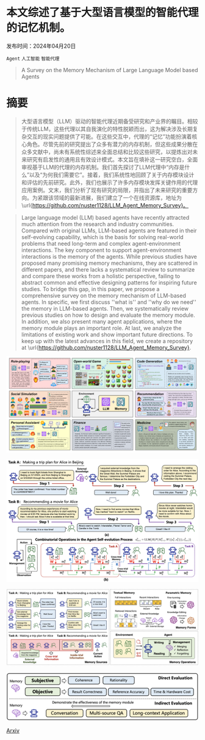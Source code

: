 # 本文综述了基于大型语言模型的智能代理的记忆机制。

发布时间：2024年04月20日

`Agent` `人工智能` `智能代理`

> A Survey on the Memory Mechanism of Large Language Model based Agents

# 摘要

> 大型语言模型（LLM）驱动的智能代理近期备受研究和产业界的瞩目。相较于传统LLM，这些代理以其自我演化的特性脱颖而出，这为解决涉及长期复杂交互的现实问题提供了可能。在这些交互中，代理的“记忆”功能扮演着核心角色。尽管先前的研究提出了众多有潜力的内存机制，但这些成果分散在众多文献中，尚未有系统性综述来全面总结和比较这些研究，以提炼出对未来研究有启发性的通用且有效设计模式。本文旨在填补这一研究空白，全面审视基于LLM的代理的内存机制。我们首先探讨了LLM代理中“内存是什么”以及“为何我们需要它”。接着，我们系统性地回顾了关于内存模块设计和评估的先前研究。此外，我们也展示了许多内存模块发挥关键作用的代理应用案例。文末，我们分析了现有研究的局限，并指出了未来研究的重要方向。为紧跟该领域的最新进展，我们建立了一个在线资源库，地址为 \url{https://github.com/nuster1128/LLM_Agent_Memory_Survey}。

> Large language model (LLM) based agents have recently attracted much attention from the research and industry communities. Compared with original LLMs, LLM-based agents are featured in their self-evolving capability, which is the basis for solving real-world problems that need long-term and complex agent-environment interactions. The key component to support agent-environment interactions is the memory of the agents. While previous studies have proposed many promising memory mechanisms, they are scattered in different papers, and there lacks a systematical review to summarize and compare these works from a holistic perspective, failing to abstract common and effective designing patterns for inspiring future studies. To bridge this gap, in this paper, we propose a comprehensive survey on the memory mechanism of LLM-based agents. In specific, we first discuss ''what is'' and ''why do we need'' the memory in LLM-based agents. Then, we systematically review previous studies on how to design and evaluate the memory module. In addition, we also present many agent applications, where the memory module plays an important role. At last, we analyze the limitations of existing work and show important future directions. To keep up with the latest advances in this field, we create a repository at \url{https://github.com/nuster1128/LLM_Agent_Memory_Survey}.

![本文综述了基于大型语言模型的智能代理的记忆机制。](../../../paper_images/2404.13501/x1.png)

![本文综述了基于大型语言模型的智能代理的记忆机制。](../../../paper_images/2404.13501/cx1.png)

![本文综述了基于大型语言模型的智能代理的记忆机制。](../../../paper_images/2404.13501/cx2.png)

![本文综述了基于大型语言模型的智能代理的记忆机制。](../../../paper_images/2404.13501/cx3.png)

[Arxiv](https://arxiv.org/abs/2404.13501)